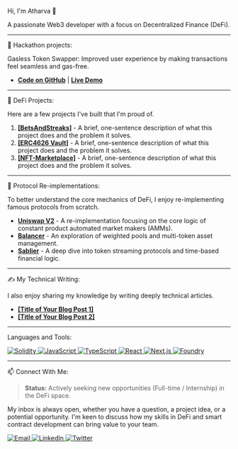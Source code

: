 <p>Hi, I'm Atharva 👋</p>
<p>A passionate Web3 developer with a focus on Decentralized Finance (DeFi).</p>

<hr>
<p>🚀 Hackathon projects:</p>
<p>
</p>
<p>Gasless Token Swapper: Improved user experience by making transactions feel seamless and gas-free.</p>
<ul>
    <li>
      <strong><a href="https://github.com/theatharvamuley10/Gasless-Swapper">Code on GitHub</a></strong> | <strong><a href="https://your-demo-link.com">Live Demo</a></strong>
    </li>
</ul>
<hr>
<p>🔧 DeFi Projects:</p>
<p>Here are a few projects I've built that I'm proud of.</p>
<ol>
  <li>
    <strong><a href="https://github.com/theatharvamuley10/BetsAndStreaks">[BetsAndStreaks]</a></strong> - A brief, one-sentence description of what this project does and the problem it solves.
  </li>
  <li>
    <strong><a href="https://github.com/theatharvamuley10/ERC4626-Vault">[ERC4626 Vault]</a></strong> - A brief, one-sentence description of what this project does and the problem it solves.
  </li>
  <li>
    <strong><a href="https://github.com/theatharvamuley10/nft-marketplace">[NFT-Marketplace]</a></strong> - A brief, one-sentence description of what this project does and the problem it solves.
  </li>
</ol>
<hr>
<p>🔬 Protocol Re-implementations:</p>
<p>To better understand the core mechanics of DeFi, I enjoy re-implementing famous protocols from scratch.</p>
<ul>
  <li>
    <strong><a href="https://github.com/your-username/uniswap-reimplementation">Uniswap V2</a></strong> - A re-implementation focusing on the core logic of constant product automated market makers (AMMs).
  </li>
  <li>
    <strong><a href="https://github.com/your-username/balancer-reimplementation">Balancer</a></strong> - An exploration of weighted pools and multi-token asset management.
  </li>
  <li>
    <strong><a href="https://github.com/your-username/sablier-reimplementation">Sablier</a></strong> - A deep dive into token streaming protocols and time-based financial logic.
  </li>
</ul>
<hr>
<p>✍️ My Technical Writing:</p>
<p>I also enjoy sharing my knowledge by writing deeply technical articles.</p>
<ul>
  <li><a href="https://your-blog-link.com/article-1"><strong>[Title of Your Blog Post 1]</strong></a></li>
  <li><a href="https://your-blog-link.com/article-2"><strong>[Title of Your Blog Post 2]</strong></a></li>
</ul>
<hr>
<p>Languages and Tools:</p>
<p>
  <a href="https://soliditylang.org/" target="_blank" rel="noreferrer">
    <img src="https://img.shields.io/badge/Solidity-E6E6E6?style=for-the-badge&logo=solidity&logoColor=black" alt="Solidity"/>
  </a>
  <a href="https://www.javascript.com/" target="_blank" rel="noreferrer">
    <img src="https://img.shields.io/badge/JavaScript-F7DF1E?style=for-the-badge&logo=javascript&logoColor=black" alt="JavaScript"/>
  </a>
  <a href="https://www.typescriptlang.org/" target="_blank" rel="noreferrer">
    <img src="https://img.shields.io/badge/TypeScript-3178C6?style=for-the-badge&logo=typescript&logoColor=white" alt="TypeScript"/>
  </a>
  <a href="https://reactjs.org/" target="_blank" rel="noreferrer">
    <img src="https://img.shields.io/badge/React-61DAFB?style=for-the-badge&logo=react&logoColor=black" alt="React"/>
  </a>
  <a href="https://nextjs.org/" target="_blank" rel="noreferrer">
    <img src="https://img.shields.io/badge/Next.js-000000?style=for-the-badge&logo=nextdotjs&logoColor=white" alt="Next.js"/>
  </a>
  <a href="https://book.getfoundry.sh/" target="_blank" rel="noreferrer">
    <img src="https://img.shields.io/badge/Foundry-2B2B2B?style=for-the-badge&logo=foundry&logoColor=white" alt="Foundry"/>
  </a>
</p>
<hr>

<p>📫 Connect With Me:</p>
<blockquote>
  <p><strong>Status:</strong> Actively seeking new opportunities (Full-time / Internship) in the DeFi space.</p>
</blockquote>
<p>
  My inbox is always open, whether you have a question, a project idea, or a potential opportunity. I'm keen to discuss how my skills in DeFi and smart contract development can bring value to your team.
</p>

<p>
  <a href="mailto:atharvablockchain@gmail.com">
    <img src="https://img.shields.io/badge/Email-D14836?style=for-the-badge&logo=gmail&logoColor=white" alt="Email" />
  </a>
  <a href="https://www.linkedin.com/in/atharva-muley-0795201a9">
    <img src="https://img.shields.io/badge/LinkedIn-0077B5?style=for-the-badge&logo=linkedin&logoColor=white" alt="LinkedIn" />
  </a>
  <a href="https://twitter.com/atharvamuley">
    <img src="https://img.shields.io/badge/Twitter-1DA1F2?style=for-the-badge&logo=twitter&logoColor=white" alt="Twitter" />
  </a>
</p>
